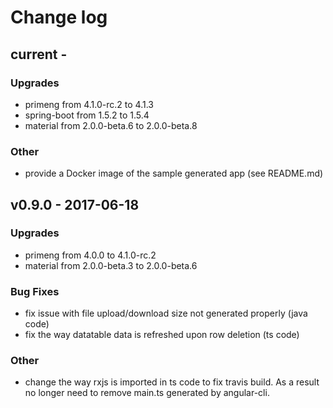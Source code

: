# Change log


## current -
 
### Upgrades

 * primeng from 4.1.0-rc.2 to 4.1.3
 * spring-boot from 1.5.2 to 1.5.4
 * material from 2.0.0-beta.6 to 2.0.0-beta.8

### Other

 * provide a Docker image of the sample generated app (see README.md)
  
## v0.9.0 - 2017-06-18

### Upgrades

* primeng from 4.0.0 to 4.1.0-rc.2
* material from 2.0.0-beta.3 to 2.0.0-beta.6

### Bug Fixes

* fix issue with file upload/download size not generated properly (java code)
* fix the way datatable data is refreshed upon row deletion (ts code)

### Other

* change the way rxjs is imported in ts code to fix travis build. As a result no longer need to remove main.ts generated by angular-cli.
